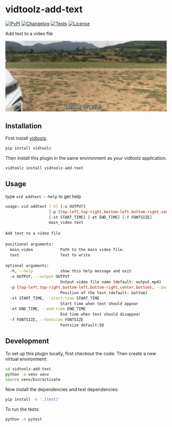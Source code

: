 # vidtoolz-add-text

[![PyPI](https://img.shields.io/pypi/v/vidtoolz-add-text.svg)](https://pypi.org/project/vidtoolz-add-text/)
[![Changelog](https://img.shields.io/github/v/release/sukhbinder/vidtoolz-add-text?include_prereleases&label=changelog)](https://github.com/sukhbinder/vidtoolz-add-text/releases)
[![Tests](https://github.com/sukhbinder/vidtoolz-add-text/workflows/Test/badge.svg)](https://github.com/sukhbinder/vidtoolz-add-text/actions?query=workflow%3ATest)
[![License](https://img.shields.io/badge/license-Apache%202.0-blue.svg)](https://github.com/sukhbinder/vidtoolz-add-text/blob/main/LICENSE)

Add text to a video file

![Demo](https://raw.githubusercontent.com/sukhbinder/vidtoolz-add-text/refs/heads/main/demo.png)

## Installation

First install [vidtoolz](https://github.com/sukhbinder/vidtoolz).

```bash
pip install vidtoolz
```

Then install this plugin in the same environment as your vidtoolz application.

```bash
vidtoolz install vidtoolz-add-text
```
## Usage

type ``vid addtext --help`` to get help

```bash
usage: vid addtext [-h] [-o OUTPUT]
                   [-p {top-left,top-right,bottom-left,bottom-right,center,bottom}]
                   [-st START_TIME] [-et END_TIME] [-f FONTSIZE]
                   main_video text

Add text to a video file

positional arguments:
  main_video            Path to the main video file.
  text                  Text to write

optional arguments:
  -h, --help            show this help message and exit
  -o OUTPUT, --output OUTPUT
                        Output video file name (default: output.mp4)
  -p {top-left,top-right,bottom-left,bottom-right,center,bottom}, --position {top-left,top-right,bottom-left,bottom-right,center,bottom}
                        Position of the text (default: bottom)
  -st START_TIME, --start-time START_TIME
                        Start time when text should appear
  -et END_TIME, --end-time END_TIME
                        End time when text should disappear
  -f FONTSIZE, --fontsize FONTSIZE
                        Fontsize default:50

```


## Development

To set up this plugin locally, first checkout the code. Then create a new virtual environment:
```bash
cd vidtoolz-add-text
python -m venv venv
source venv/bin/activate
```
Now install the dependencies and test dependencies:
```bash
pip install -e '.[test]'
```
To run the tests:
```bash
python -m pytest
```

